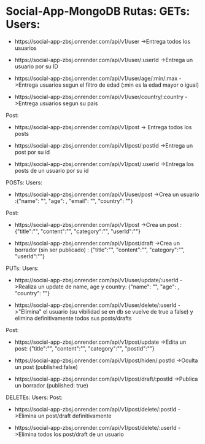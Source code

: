 # Social-App-MongoDB Rutas: GETs: Users:
<ul>
  <li>
    <p>
      https://social-app-zbsj.onrender.com/api/v1/user ->Entrega todos los
      usuarios
    </p>
  </li>
  <li>
    <p>
      https://social-app-zbsj.onrender.com/api/v1/user/:userId ->Entrega un
      usuario por su ID
    </p>
  </li>
  <li>
    <p>
      https://social-app-zbsj.onrender.com/api/v1/user/age/:min/:max ->Entrega
      usuarios segun el filtro de edad (:min es la edad mayor o igual)
    </p>
  </li>
  <li>
    <p>
      https://social-app-zbsj.onrender.com/api/v1/user/country/:country
      ->Entrega usuarios segun su pais
    </p>
  </li>
</ul>

Post:
<ul>
  <li>
    <p>
      https://social-app-zbsj.onrender.com/api/v1/post -> Entrega todos los
      posts
    </p>
  </li>
  <li>
    <p>
      https://social-app-zbsj.onrender.com/api/v1/post/:postId ->Entrega un post
      por su id
    </p>
  </li>
  <li>
    <p>
      https://social-app-zbsj.onrender.com/api/v1/post/:userId ->Entrega los
      posts de un usuario por su id
    </p>
  </li>
</ul>
POSTs: Users:
<ul>
  <li>
    <p>
      https://social-app-zbsj.onrender.com/api/v1/user/post ->Crea un usuario
      :{"name": "", "age": , "email": "", "country": ""}
    </p>
  </li>
</ul>

Post:
<ul>
  <li>
    <p>
      https://social-app-zbsj.onrender.com/api/v1/post ->Crea un post :
      {"title":"", "content":"", "category":"", "userId":""}
    </p>
  </li>
  <li>
    <p>
      https://social-app-zbsj.onrender.com/api/v1/post/draft ->Crea un borrador
      (sin ser publicado) : {"title":"", "content":"", "category":"",
      "userId":""}
    </p>
  </li>
</ul>
PUTs: Users:
<ul>
  <li>
    <p>
      https://social-app-zbsj.onrender.com/api/v1/user/update/:userId ->Realiza
      un update de name, age y country: {"name": "", "age": , "country": ""}
    </p>
  </li>
  <li>
    <p>
      https://social-app-zbsj.onrender.com/api/v1/user/delete/:userId
      ->"Elimina" el usuario (su vibilidad se en db se vuelve de true a false) y
      elimina definitivamente todos sus posts/drafts
    </p>
  </li>
</ul>

Post:
<ul>
  <li>
    <p>
      https://social-app-zbsj.onrender.com/api/v1/post/update ->Edita un post:
      {"title":"", "content":"", "category":"", "postId":""}
    </p>
  </li>
  <li>
    <p>
      https://social-app-zbsj.onrender.com/api/v1/post/hiden/:postId ->Oculta un
      post (published:false)
    </p>
  </li>
  <li>
    <p>
      https://social-app-zbsj.onrender.com/api/v1/post/draft/:postId ->Publica
      un borrador (published: true)
    </p>
  </li>
</ul>
DELETEs: Users: Post:
<ul>
  <li>
    <p>
      https://social-app-zbsj.onrender.com/api/v1/post/delete/:postId ->Elimina
      un post/draft definitivamente
    </p>
  </li>
  <li>
    <p>
      https://social-app-zbsj.onrender.com/api/v1/post/delete/:userId ->Elimina
      todos los post/draft de un usuario
    </p>
  </li>
</ul>

